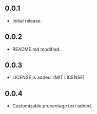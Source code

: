 ## 0.0.1

* Initial release. 

## 0.0.2

* README.md modified.

## 0.0.3

* LICENSE is added. (MIT LICENSE)

## 0.0.4

* Customizable precentage text added.